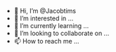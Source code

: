 - 👋 Hi, I’m @Jacobtims
- 👀 I’m interested in ...
- 🌱 I’m currently learning ...
- 💞️ I’m looking to collaborate on ...
- 📫 How to reach me ...

<!---
Jacobtims/Jacobtims is a ✨ special ✨ repository because its `README.md` (this file) appears on your GitHub profile.
You can click the Preview link to take a look at your changes.
--->
